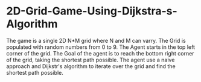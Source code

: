 # 2D-Grid-Game-Using-Dijkstra-s-Algorithm

The game is a single 2D N*M grid where N and M can varry. The Grid is populated with random numbers from 0 to 9. The Agent starts in the top left corner of the grid.
The Goal of the agent is to reach the bottom right corner of the grid, taking the shortest path possible.
The agent use a naive approach and Dijkstr's algorithm to iterate over the grid and find the shortest path possible.
